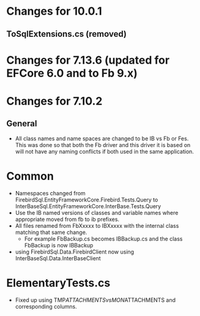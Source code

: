 # Changes for 10.0.1

## ToSqlExtensions.cs (removed)

# Changes for 7.13.6 (updated for EFCore 6.0 and to Fb 9.x)

# Changes for 7.10.2 

## General 
* All class names and name spaces are changed to be IB vs Fb or Fes.  This was done so that both the Fb driver and this driver it is based on will not have any naming conflicts if both used in the same application.

# Common 
* Namespaces changed from FirebirdSql.EntityFrameworkCore.Firebird.Tests.Query to InterBaseSql.EntityFrameworkCore.InterBase.Tests.Query
* Use the IB named versions of classes and variable names where appropriate moved from fb to ib prefixes.		
* All files renamed from FbXxxxx to IBXxxxx with the internal class matching that same change.  
    * For example FbBackup.cs becomes IBBackup.cs and the class FbBackup is now IBBackup
* using FirebirdSql.Data.FirebirdClient now using InterBaseSql.Data.InterBaseClient
		
#	ElementaryTests.cs 
* Fixed up using TMP$ATTACHMENTS vs MON$ATTACHMENTS and corresponding columns.
		
	
